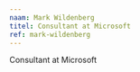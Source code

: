 ```yaml
---
naam: Mark Wildenberg
titel: Consultant at Microsoft
ref: mark-wildenberg
---
```

Consultant at Microsoft